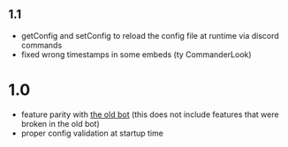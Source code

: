 ## 1.1
- getConfig and setConfig to reload the config file at runtime via discord commands
- fixed wrong timestamps in some embeds (ty CommanderLook)

# 1.0
- feature parity with [the old bot](https://git.kageru.moe/kageru/discord-selphybot) (this does not include features that were broken in the old bot)
- proper config validation at startup time
